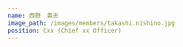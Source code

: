 ```yaml
---
name: 西野　貴志
image_path: /images/members/takashi.nishino.jpg
position: Cxx (Chief xx Officer)
---
```


